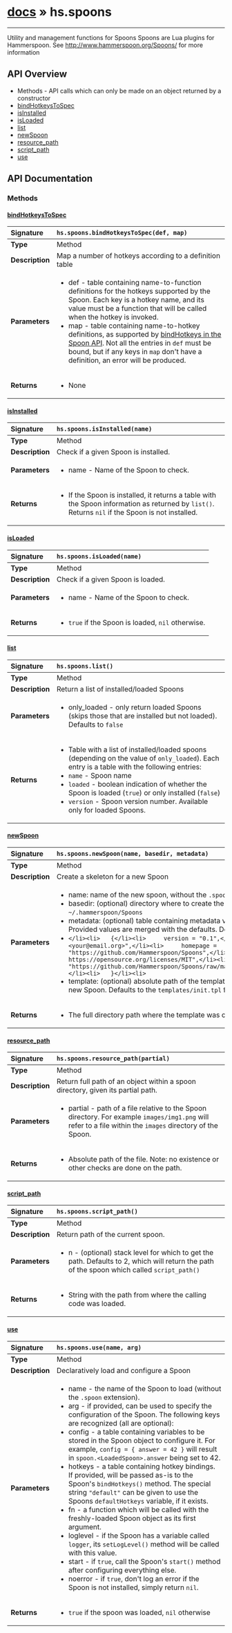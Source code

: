 # [docs](index.md) » hs.spoons
---

Utility and management functions for Spoons
Spoons are Lua plugins for Hammerspoon.
See http://www.hammerspoon.org/Spoons/ for more information

## API Overview
* Methods - API calls which can only be made on an object returned by a constructor
 * [bindHotkeysToSpec](#bindhotkeystospec)
 * [isInstalled](#isinstalled)
 * [isLoaded](#isloaded)
 * [list](#list)
 * [newSpoon](#newspoon)
 * [resource_path](#resource_path)
 * [script_path](#script_path)
 * [use](#use)

## API Documentation

### Methods

#### [bindHotkeysToSpec](#bindhotkeystospec)
| <span style="float: left;">**Signature**</span> | <span style="float: left;">`hs.spoons.bindHotkeysToSpec(def, map)` </span>                                                          |
| -----------------------------------------------------|---------------------------------------------------------------------------------------------------------|
| **Type**                                             | Method                                                                                         |
| **Description**                                      | Map a number of hotkeys according to a definition table                                                                                         |
| **Parameters**                                       | <ul><li>def - table containing name-to-function definitions for the hotkeys supported by the Spoon. Each key is a hotkey name, and its value must be a function that will be called when the hotkey is invoked.</li><li>map - table containing name-to-hotkey definitions, as supported by [bindHotkeys in the Spoon API](https://github.com/Hammerspoon/hammerspoon/blob/master/SPOONS.md#hotkeys). Not all the entries in `def` must be bound, but if any keys in `map` don't have a definition, an error will be produced.</li></ul> |
| **Returns**                                          | <ul><li>None</li></ul>          |

#### [isInstalled](#isinstalled)
| <span style="float: left;">**Signature**</span> | <span style="float: left;">`hs.spoons.isInstalled(name)` </span>                                                          |
| -----------------------------------------------------|---------------------------------------------------------------------------------------------------------|
| **Type**                                             | Method                                                                                         |
| **Description**                                      | Check if a given Spoon is installed.                                                                                         |
| **Parameters**                                       | <ul><li>name - Name of the Spoon to check.</li></ul> |
| **Returns**                                          | <ul><li>If the Spoon is installed, it returns a table with the Spoon information as returned by `list()`. Returns `nil` if the Spoon is not installed.</li></ul>          |

#### [isLoaded](#isloaded)
| <span style="float: left;">**Signature**</span> | <span style="float: left;">`hs.spoons.isLoaded(name)` </span>                                                          |
| -----------------------------------------------------|---------------------------------------------------------------------------------------------------------|
| **Type**                                             | Method                                                                                         |
| **Description**                                      | Check if a given Spoon is loaded.                                                                                         |
| **Parameters**                                       | <ul><li>name - Name of the Spoon to check.</li></ul> |
| **Returns**                                          | <ul><li>`true` if the Spoon is loaded, `nil` otherwise.</li></ul>          |

#### [list](#list)
| <span style="float: left;">**Signature**</span> | <span style="float: left;">`hs.spoons.list()` </span>                                                          |
| -----------------------------------------------------|---------------------------------------------------------------------------------------------------------|
| **Type**                                             | Method                                                                                         |
| **Description**                                      | Return a list of installed/loaded Spoons                                                                                         |
| **Parameters**                                       | <ul><li>only_loaded - only return loaded Spoons (skips those that are installed but not loaded). Defaults to `false`</li></ul> |
| **Returns**                                          | <ul><li>Table with a list of installed/loaded spoons (depending on the value of `only_loaded`). Each entry is a table with the following entries:</li><li>  `name` - Spoon name</li><li>  `loaded` - boolean indication of whether the Spoon is loaded (`true`) or only installed (`false`)</li><li>  `version` - Spoon version number. Available only for loaded Spoons.</li></ul>          |

#### [newSpoon](#newspoon)
| <span style="float: left;">**Signature**</span> | <span style="float: left;">`hs.spoons.newSpoon(name, basedir, metadata)` </span>                                                          |
| -----------------------------------------------------|---------------------------------------------------------------------------------------------------------|
| **Type**                                             | Method                                                                                         |
| **Description**                                      | Create a skeleton for a new Spoon                                                                                         |
| **Parameters**                                       | <ul><li>name: name of the new spoon, without the `.spoon` extension</li><li>basedir: (optional) directory where to create the template. Defaults to `~/.hammerspoon/Spoons`</li><li>metadata: (optional) table containing metadata values to be inserted in the template. Provided values are merged with the defaults. Defaults to:</li><li>   ```</li><li>   {</li><li>     version = "0.1",</li><li>     author = "Your Name <your@email.org>",</li><li>     homepage = "https://github.com/Hammerspoon/Spoons",</li><li>     license = "MIT - https://opensource.org/licenses/MIT",</li><li>     download_url = "https://github.com/Hammerspoon/Spoons/raw/master/Spoons/"..name..".spoon.zip"</li><li>   }</li><li>   ```</li><li>template: (optional) absolute path of the template to use for the `init.lua` file of the new Spoon. Defaults to the `templates/init.tpl` file included with Hammerspoon.</li></ul> |
| **Returns**                                          | <ul><li>The full directory path where the template was created, or `nil` if there was an error.</li></ul>          |

#### [resource_path](#resource_path)
| <span style="float: left;">**Signature**</span> | <span style="float: left;">`hs.spoons.resource_path(partial)` </span>                                                          |
| -----------------------------------------------------|---------------------------------------------------------------------------------------------------------|
| **Type**                                             | Method                                                                                         |
| **Description**                                      | Return full path of an object within a spoon directory, given its partial path.                                                                                         |
| **Parameters**                                       | <ul><li>partial - path of a file relative to the Spoon directory. For example `images/img1.png` will refer to a file within the `images` directory of the Spoon.</li></ul> |
| **Returns**                                          | <ul><li>Absolute path of the file. Note: no existence or other checks are done on the path.</li></ul>          |

#### [script_path](#script_path)
| <span style="float: left;">**Signature**</span> | <span style="float: left;">`hs.spoons.script_path()` </span>                                                          |
| -----------------------------------------------------|---------------------------------------------------------------------------------------------------------|
| **Type**                                             | Method                                                                                         |
| **Description**                                      | Return path of the current spoon.                                                                                         |
| **Parameters**                                       | <ul><li>n - (optional) stack level for which to get the path. Defaults to 2, which will return the path of the spoon which called `script_path()`</li></ul> |
| **Returns**                                          | <ul><li>String with the path from where the calling code was loaded.</li></ul>          |

#### [use](#use)
| <span style="float: left;">**Signature**</span> | <span style="float: left;">`hs.spoons.use(name, arg)` </span>                                                          |
| -----------------------------------------------------|---------------------------------------------------------------------------------------------------------|
| **Type**                                             | Method                                                                                         |
| **Description**                                      | Declaratively load and configure a Spoon                                                                                         |
| **Parameters**                                       | <ul><li>name - the name of the Spoon to load (without the `.spoon` extension).</li><li>arg - if provided, can be used to specify the configuration of the Spoon. The following keys are recognized (all are optional):</li><li>  config - a table containing variables to be stored in the Spoon object to configure it. For example, `config = { answer = 42 }` will result in `spoon.<LoadedSpoon>.answer` being set to 42.</li><li>  hotkeys - a table containing hotkey bindings. If provided, will be passed as-is to the Spoon's `bindHotkeys()` method. The special string `"default"` can be given to use the Spoons `defaultHotkeys` variable, if it exists.</li><li>  fn - a function which will be called with the freshly-loaded Spoon object as its first argument.</li><li>  loglevel - if the Spoon has a variable called `logger`, its `setLogLevel()` method will be called with this value.</li><li>  start - if `true`, call the Spoon's `start()` method after configuring everything else.</li><li>noerror - if `true`, don't log an error if the Spoon is not installed, simply return `nil`.</li></ul> |
| **Returns**                                          | <ul><li>`true` if the spoon was loaded, `nil` otherwise</li></ul>          |

